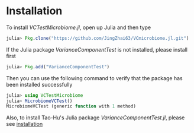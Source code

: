# Installation

To install _VCTestMicrobiome.jl_, open up Julia and then type

```julia
julia> Pkg.clone("https://github.com/JingZhai63/VCmicrobiome.jl.git")
```
If the Julia package _VarianceComponentTest_ is not installed, please install first

```julia
julia> Pkg.add("VarianceComponentTest")
```

Then you can use the following command to verify that the package has been installed successfully

```julia
julia> using VCTestMicrobiome
julia> MicrobiomeVCTest()
MicrobiomeVCTest (generic function with 1 method)
```

Also, to install Tao-Hu's Julia package _VarianceComponentTest.jl_, please see [installation](http://variancecomponenttestjl.readthedocs.io/en/latest/installation/)
